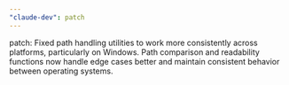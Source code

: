 ```yaml
---
"claude-dev": patch
---
```


patch: Fixed path handling utilities to work more consistently across platforms, particularly on Windows. Path comparison and readability functions now handle edge cases better and maintain consistent behavior between operating systems.

